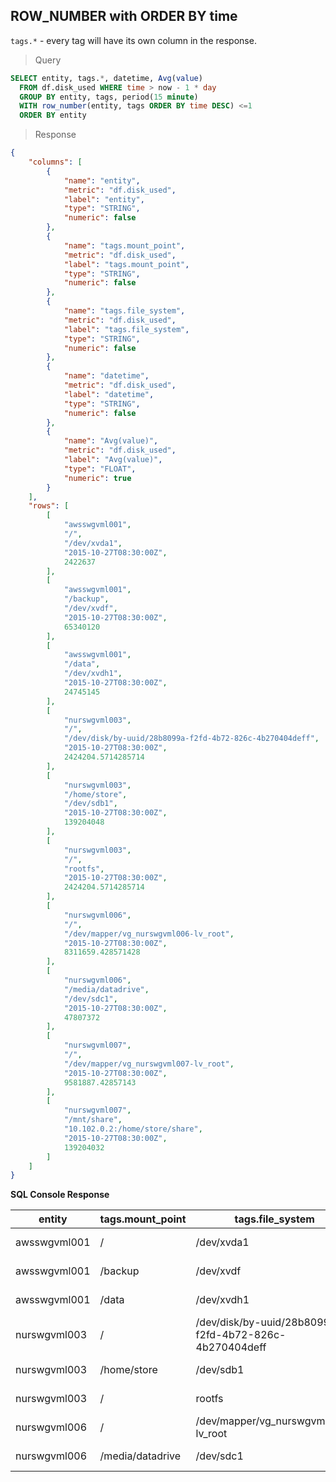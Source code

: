 ## ROW_NUMBER with ORDER BY time

`tags.*` - every tag will have its own column in the response.

> Query

```sql
SELECT entity, tags.*, datetime, Avg(value)
  FROM df.disk_used WHERE time > now - 1 * day
  GROUP BY entity, tags, period(15 minute)
  WITH row_number(entity, tags ORDER BY time DESC) <=1
  ORDER BY entity
```

> Response

```json
{
    "columns": [
        {
            "name": "entity",
            "metric": "df.disk_used",
            "label": "entity",
            "type": "STRING",
            "numeric": false
        },
        {
            "name": "tags.mount_point",
            "metric": "df.disk_used",
            "label": "tags.mount_point",
            "type": "STRING",
            "numeric": false
        },
        {
            "name": "tags.file_system",
            "metric": "df.disk_used",
            "label": "tags.file_system",
            "type": "STRING",
            "numeric": false
        },
        {
            "name": "datetime",
            "metric": "df.disk_used",
            "label": "datetime",
            "type": "STRING",
            "numeric": false
        },
        {
            "name": "Avg(value)",
            "metric": "df.disk_used",
            "label": "Avg(value)",
            "type": "FLOAT",
            "numeric": true
        }
    ],
    "rows": [
        [
            "awsswgvml001",
            "/",
            "/dev/xvda1",
            "2015-10-27T08:30:00Z",
            2422637
        ],
        [
            "awsswgvml001",
            "/backup",
            "/dev/xvdf",
            "2015-10-27T08:30:00Z",
            65340120
        ],
        [
            "awsswgvml001",
            "/data",
            "/dev/xvdh1",
            "2015-10-27T08:30:00Z",
            24745145
        ],
        [
            "nurswgvml003",
            "/",
            "/dev/disk/by-uuid/28b8099a-f2fd-4b72-826c-4b270404deff",
            "2015-10-27T08:30:00Z",
            2424204.5714285714
        ],
        [
            "nurswgvml003",
            "/home/store",
            "/dev/sdb1",
            "2015-10-27T08:30:00Z",
            139204048
        ],
        [
            "nurswgvml003",
            "/",
            "rootfs",
            "2015-10-27T08:30:00Z",
            2424204.5714285714
        ],
        [
            "nurswgvml006",
            "/",
            "/dev/mapper/vg_nurswgvml006-lv_root",
            "2015-10-27T08:30:00Z",
            8311659.428571428
        ],
        [
            "nurswgvml006",
            "/media/datadrive",
            "/dev/sdc1",
            "2015-10-27T08:30:00Z",
            47807372
        ],
        [
            "nurswgvml007",
            "/",
            "/dev/mapper/vg_nurswgvml007-lv_root",
            "2015-10-27T08:30:00Z",
            9581887.42857143
        ],
        [
            "nurswgvml007",
            "/mnt/share",
            "10.102.0.2:/home/store/share",
            "2015-10-27T08:30:00Z",
            139204032
        ]
    ]
}
```

**SQL Console Response**

| entity       | tags.mount_point | tags.file_system                                       | datetime             | Avg(value)          | 
|--------------|------------------|--------------------------------------------------------|----------------------|---------------------| 
| awsswgvml001 | /                | /dev/xvda1                                             | 2015-10-28T13:30:00Z | 2433897.6363636362  | 
| awsswgvml001 | /backup          | /dev/xvdf                                              | 2015-10-28T13:30:00Z | 6.5373272E7         | 
| awsswgvml001 | /data            | /dev/xvdh1                                             | 2015-10-28T13:30:00Z | 2.4670692E7         | 
| nurswgvml003 | /                | /dev/disk/by-uuid/28b8099a-f2fd-4b72-826c-4b270404deff | 2015-10-28T13:30:00Z | 2428761.913043478   | 
| nurswgvml003 | /home/store      | /dev/sdb1                                              | 2015-10-28T13:30:00Z | 1.39204048E8        | 
| nurswgvml003 | /                | rootfs                                                 | 2015-10-28T13:30:00Z | 2428761.913043478   | 
| nurswgvml006 | /                | /dev/mapper/vg_nurswgvml006-lv_root                    | 2015-10-28T13:30:00Z | 8313054.260869565   | 
| nurswgvml006 | /media/datadrive | /dev/sdc1                                              | 2015-10-28T13:30:00Z | 4.837551686956522E7 | 

